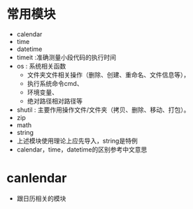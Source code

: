 # 常用模块
- calendar
- time
- datetime
- timeit     :准确测量小段代码的执行时间
- os   : 系统相关函数
    - 文件夹文件相关操作（删除、创建、重命名、文件信息等），
    - 执行系统命令cmd、
    - 环境变量、
    - 绝对路径相对路径等
- shutil : 主要作用操作文件/文件夹（拷贝、删除、移动、打包）。
- zip
- math
- string
- 上述模块使用理论上应先导入，string是特例
- calendar，time，datetime的区别参考中文意思
# canlendar
- 跟日历相关的模块
